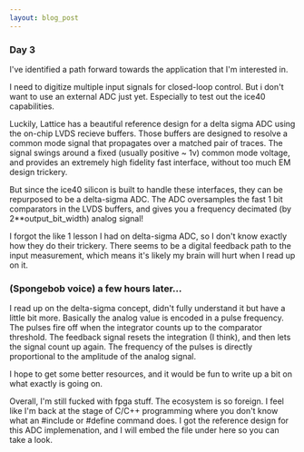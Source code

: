 ```yaml
---
layout: blog_post
---
```


### Day 3 

I've identified a path forward towards the application that I'm interested in.

I need to digitize multiple input signals for closed-loop control. But i don't want to use an external ADC just yet. Especially to test out the ice40 capabilities. 

Luckily, Lattice has a beautiful reference design for a delta sigma ADC using the on-chip LVDS recieve buffers. Those buffers are designed to resolve a common mode signal that propagates over a matched pair of traces. The signal swings around a fixed (usually positive ~ 1v) common mode voltage, and provides an extremely high fidelity fast interface, without too much EM design trickery. 

But since the ice40 silicon is built to handle these interfaces, they can be repurposed to be a delta-sigma ADC. The ADC oversamples the fast 1 bit comparators in the LVDS buffers, and gives you a frequency decimated (by 2**output_bit_width) analog signal!

I forgot the like 1 lesson I had on delta-sigma ADC, so I don't know exactly how they do their trickery.  There seems to be a digital feedback path to the input measurement, which means it's likely my brain will hurt when I read up on it. 

### (Spongebob voice) a few hours later...

I read up on the delta-sigma concept, didn't fully understand it but have a little bit more. Basically the analog value is encoded in a pulse frequency. The pulses fire off when the integrator counts up to the comparator threshold. The feedback signal resets the integration (I think), and then lets the signal count up again. The frequency of the pulses is directly proportional to the amplitude of the analog signal. 

I hope to get some better resources, and it would be fun to write up a bit on what exactly is going on. 

Overall, I'm still fucked with fpga stuff. The ecosystem is so foreign. I feel like I'm back at the stage of C/C++ programming where you don't know what an #include or #define command does. I got the reference design for this ADC implemenation, and I will embed the file under here so you can take a look. 

<figure>
  <pdf src="/assets/blog/2020-7-16-fpga-+-docker-(-part-3-)/lattice.pdf"/>
  <!-- <figcaption><em> yessir</em></figcaption> -->
</figure>



<object style="width: 85vw; height: 85vh;" data="https://www.latticesemi.com/view_document?document_id=35762"></object>

